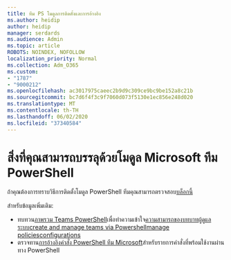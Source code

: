```yaml
---
title: ทีม PS โมดูลการติดตั้งและการอ้างอิง
ms.author: heidip
author: heidip
manager: serdards
ms.audience: Admin
ms.topic: article
ROBOTS: NOINDEX, NOFOLLOW
localization_priority: Normal
ms.collection: Adm_O365
ms.custom:
- "1787"
- "9000212"
ms.openlocfilehash: ac3017975caeec2b9d9c309ce9bc9be152a8c21b
ms.sourcegitcommit: bc7d6f4f3c9f7060d073f5130e1ec856e248d020
ms.translationtype: MT
ms.contentlocale: th-TH
ms.lasthandoff: 06/02/2020
ms.locfileid: "37340584"
---
```

# <a name="what-you-can-accomplish-with-microsoft-teams-powershell-module"></a>สิ่งที่คุณสามารถบรรลุด้วยโมดูล Microsoft ทีม PowerShell

ถ้าคุณต้องการทราบวิธีการติดตั้งโมดูล PowerShell ทีมคุณสามารถตรวจสอบ[บล็อกนี้](https://blogs.technet.microsoft.com/skypehybridguy/2017/11/07/microsoft-teams-powershell-support/)

สําหรับข้อมูลเพิ่มเติม:

- ทบทวน[ภาพรวม Teams PowerShell](https://docs.microsoft.com/MicrosoftTeams/teams-powershell-overview)เพื่อทําความเข้าใจ[ความสามารถของบทบาทผู้ดูแลระบบ](https://docs.microsoft.com/MicrosoftTeams/using-admin-roles)[create and manage teams via Powershell](https://docs.microsoft.com/MicrosoftTeams/teams-powershell-overview#creating-and-managing-teams-via-powershell)[manage policies](https://docs.microsoft.com/MicrosoftTeams/teams-powershell-overview#managing-policies-via-powershell)[configurations](https://docs.microsoft.com/MicrosoftTeams/teams-powershell-overview#managing-configurations-via-powershell) 
- ตรวจทาน[การอ้างอิงคําสั่ง PowerShell ทีม Microsoft](https://docs.microsoft.com/powershell/module/teams/?view=teams-ps)สําหรับรายการคําสั่งที่พร้อมใช้งานผ่านทาง PowerShell 
